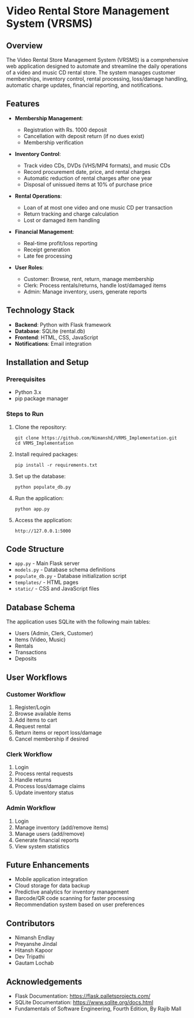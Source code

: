 # Video Rental Store Management System (VRSMS)

## Overview
The Video Rental Store Management System (VRSMS) is a comprehensive web application designed to automate and streamline the daily operations of a video and music CD rental store. The system manages customer memberships, inventory control, rental processing, loss/damage handling, automatic charge updates, financial reporting, and notifications.

## Features
- **Membership Management**: 
  - Registration with Rs. 1000 deposit
  - Cancellation with deposit return (if no dues exist)
  - Membership verification
  
- **Inventory Control**:
  - Track video CDs, DVDs (VHS/MP4 formats), and music CDs
  - Record procurement date, price, and rental charges
  - Automatic reduction of rental charges after one year
  - Disposal of unissued items at 10% of purchase price
  
- **Rental Operations**:
  - Loan of at most one video and one music CD per transaction
  - Return tracking and charge calculation
  - Lost or damaged item handling
  
- **Financial Management**:
  - Real-time profit/loss reporting
  - Receipt generation
  - Late fee processing
  
- **User Roles**:
  - Customer: Browse, rent, return, manage membership
  - Clerk: Process rentals/returns, handle lost/damaged items
  - Admin: Manage inventory, users, generate reports

## Technology Stack
- **Backend**: Python with Flask framework
- **Database**: SQLite (rental.db)
- **Frontend**: HTML, CSS, JavaScript
- **Notifications**: Email integration

## Installation and Setup

### Prerequisites
- Python 3.x
- pip package manager

### Steps to Run
1. Clone the repository:
   ```
   git clone https://github.com/NimanshE/VRMS_Implementation.git
   cd VRMS_Implementation
   ```

2. Install required packages:
   ```
   pip install -r requirements.txt
   ```

3. Set up the database:
   ```
   python populate_db.py
   ```

4. Run the application:
   ```
   python app.py
   ```

5. Access the application:
   ```
   http://127.0.0.1:5000
   ```

## Code Structure
- `app.py` - Main Flask server
- `models.py` - Database schema definitions
- `populate_db.py` - Database initialization script
- `templates/` - HTML pages
- `static/` - CSS and JavaScript files

## Database Schema
The application uses SQLite with the following main tables:
- Users (Admin, Clerk, Customer)
- Items (Video, Music)
- Rentals
- Transactions
- Deposits

## User Workflows

### Customer Workflow
1. Register/Login
2. Browse available items
3. Add items to cart
4. Request rental
5. Return items or report loss/damage
6. Cancel membership if desired

### Clerk Workflow
1. Login
2. Process rental requests
3. Handle returns
4. Process loss/damage claims
5. Update inventory status

### Admin Workflow
1. Login
2. Manage inventory (add/remove items)
3. Manage users (add/remove)
4. Generate financial reports
5. View system statistics

## Future Enhancements
- Mobile application integration
- Cloud storage for data backup
- Predictive analytics for inventory management
- Barcode/QR code scanning for faster processing
- Recommendation system based on user preferences

## Contributors
- Nimansh Endlay
- Preyanshe Jindal
- Hitansh Kapoor
- Dev Tripathi
- Gautam Lochab


## Acknowledgements
- Flask Documentation: https://flask.palletsprojects.com/
- SQLite Documentation: https://www.sqlite.org/docs.html
- Fundamentals of Software Engineering, Fourth Edition, By Rajib Mall
